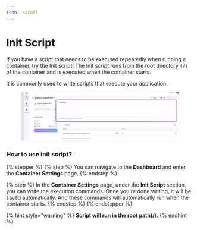 ```yaml
---
icon: scroll
---
```


# Init Script

If you have a script that needs to be executed repeatedly when running a container, try the Init script! The Init script runs from the root directory `(/)` of the container and is executed when the container starts.

It is commonly used to write scripts that execute your application.

<figure><img src="../../../../.gitbook/assets/InitScript_01.png" alt=""><figcaption></figcaption></figure>

### How to use init script?

{% stepper %}
{% step %}
You can navigate to the **Dashboard** and enter the **Container Settings** page.
{% endstep %}

{% step %}
In the **Container Settings** page, under the **Init Script** section, you can write the execution commands. Once you're done writing, it will be saved automatically. And these commands will automatically run when the container starts.&#x20;
{% endstep %}
{% endstepper %}

{% hint style="warning" %}
**Script will run in the root path(/).**
{% endhint %}
